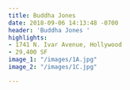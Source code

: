 ```yaml
---
title: Buddha Jones
date: 2018-09-06 14:13:48 -0700
header: 'Buddha Jones '
highlights:
- 1741 N. Ivar Avenue, Hollywood
- 29,400 SF
image_1: "/images/1A.jpg"
image_2: "/images/1C.jpg"

---
```

